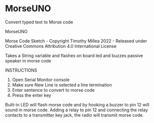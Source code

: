 # MorseUNO
Convert typed text to Morse code


MorseUNO

Morse Code Sketch - Copyright Timothy Millea 2022 - Released under Creative Commons Attribution 4.0 International License

Takes a String variable and flashes on board led and buzzes passive speaker in morse code

INSTRUCTIONS
1. Open Serial Monitor console
2. Make sure New Line is selected a line termination
3. Enter sentence to convert to morse code
4. Press the enter key

Built-in LED will flash morse code and by hooking a buzzer to pin 12 will sound in morse code.
Adding a relay to pin 12 and connecting the relay contacts to a transmitter key jack, the radio will transmit morse code.


